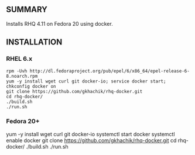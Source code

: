 ## SUMMARY
Installs RHQ 4.11 on Fedora 20 using docker.

## INSTALLATION

### RHEL 6.x
```
rpm -Uvh http://dl.fedoraproject.org/pub/epel/6/x86_64/epel-release-6-8.noarch.rpm
yum -y install wget curl git docker-io; service docker start; chkconfig docker on
git clone https://github.com/gkhachik/rhq-docker.git
cd rhq-docker/
./build.sh
./run.sh
```
### Fedora 20+
yum -y install wget curl git docker-io
systemctl start docker
systemctl enable docker
git clone https://github.com/gkhachik/rhq-docker.git
cd rhq-docker/
./build.sh
./run.sh

